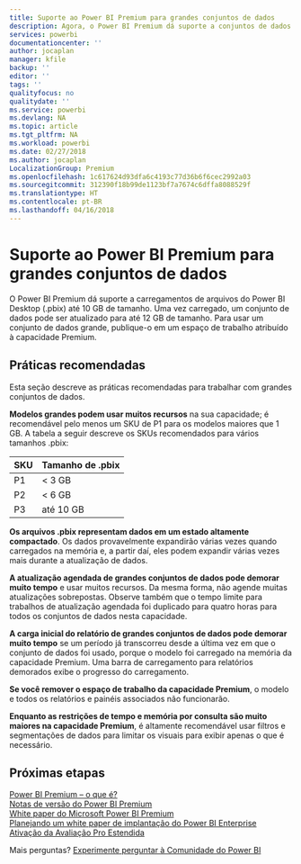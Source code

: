 ```yaml
---
title: Suporte ao Power BI Premium para grandes conjuntos de dados
description: Agora, o Power BI Premium dá suporte a conjuntos de dados de até 10 GB.
services: powerbi
documentationcenter: ''
author: jocaplan
manager: kfile
backup: ''
editor: ''
tags: ''
qualityfocus: no
qualitydate: ''
ms.service: powerbi
ms.devlang: NA
ms.topic: article
ms.tgt_pltfrm: NA
ms.workload: powerbi
ms.date: 02/27/2018
ms.author: jocaplan
LocalizationGroup: Premium
ms.openlocfilehash: 1c617624d93dfa6c4193c77d36b6f6cec2992a03
ms.sourcegitcommit: 312390f18b99de1123bf7a7674c6dffa8088529f
ms.translationtype: HT
ms.contentlocale: pt-BR
ms.lasthandoff: 04/16/2018
---
```

# <a name="power-bi-premium-support-for-large-datasets"></a>Suporte ao Power BI Premium para grandes conjuntos de dados

O Power BI Premium dá suporte a carregamentos de arquivos do Power BI Desktop (.pbix) até 10 GB de tamanho. Uma vez carregado, um conjunto de dados pode ser atualizado para até 12 GB de tamanho. Para usar um conjunto de dados grande, publique-o em um espaço de trabalho atribuído à capacidade Premium.
 
## <a name="best-practices"></a>Práticas recomendadas

Esta seção descreve as práticas recomendadas para trabalhar com grandes conjuntos de dados.

**Modelos grandes podem usar muitos recursos** na sua capacidade; é recomendável pelo menos um SKU de P1 para os modelos maiores que 1 GB. A tabela a seguir descreve os SKUs recomendados para vários tamanhos .pbix:


   |SKU  |Tamanho de .pbix   |
   |---------|---------|
   |P1    | < 3 GB        |
   |P2    | < 6 GB        |
   |P3    | até 10 GB   |



**Os arquivos .pbix representam dados em um estado altamente compactado**. Os dados provavelmente expandirão várias vezes quando carregados na memória e, a partir daí, eles podem expandir várias vezes mais durante a atualização de dados.

**A atualização agendada de grandes conjuntos de dados pode demorar muito tempo** e usar muitos recursos. Da mesma forma, não agende muitas atualizações sobrepostas. Observe também que o tempo limite para trabalhos de atualização agendada foi duplicado para quatro horas para todos os conjuntos de dados nesta capacidade.

**A carga inicial do relatório de grandes conjuntos de dados pode demorar muito tempo** se um período já transcorreu desde a última vez em que o conjunto de dados foi usado, porque o modelo foi carregado na memória da capacidade Premium. Uma barra de carregamento para relatórios demorados exibe o progresso do carregamento.

**Se você remover o espaço de trabalho da capacidade Premium**, o modelo e todos os relatórios e painéis associados não funcionarão.

**Enquanto as restrições de tempo e memória por consulta são muito maiores na capacidade Premium**, é altamente recomendável usar filtros e segmentações de dados para limitar os visuais para exibir apenas o que é necessário.

## <a name="next-steps"></a>Próximas etapas
[Power BI Premium – o que é?](service-premium.md)  
[Notas de versão do Power BI Premium](service-premium-release-notes.md)  
[White paper do Microsoft Power BI Premium](https://aka.ms/pbipremiumwhitepaper)  
[Planejando um white paper de implantação do Power BI Enterprise](https://aka.ms/pbienterprisedeploy)  
[Ativação da Avaliação Pro Estendida](service-extended-pro-trial.md)  

Mais perguntas? [Experimente perguntar à Comunidade do Power BI](https://community.powerbi.com/)
